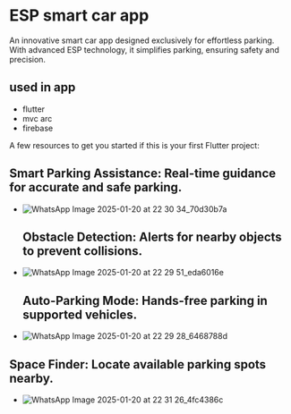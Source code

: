 # ESP smart car app

An innovative smart car app designed exclusively for effortless parking. With advanced ESP technology, it simplifies parking, ensuring safety and precision.

## used in app 
- flutter
- mvc arc
- firebase

A few resources to get you started if this is your first Flutter project:

## Smart Parking Assistance: Real-time guidance for accurate and safe parking.

  
- ![WhatsApp Image 2025-01-20 at 22 30 34_70d30b7a](https://github.com/user-attachments/assets/cede55c0-d9db-4b3e-a360-4a351347f9ef)


  ## Obstacle Detection: Alerts for nearby objects to prevent collisions.

- ![WhatsApp Image 2025-01-20 at 22 29 51_eda6016e](https://github.com/user-attachments/assets/94d3806c-7f41-431e-9bee-881055052df3)


  ## Auto-Parking Mode: Hands-free parking in supported vehicles.

  
- ![WhatsApp Image 2025-01-20 at 22 29 28_6468788d](https://github.com/user-attachments/assets/b3e0f694-247f-4141-9fa8-1824813ad2d8)

## Space Finder: Locate available parking spots nearby.


- ![WhatsApp Image 2025-01-20 at 22 31 26_4fc4386c](https://github.com/user-attachments/assets/4b517bef-1c68-4529-a49a-ae009d017a85)


